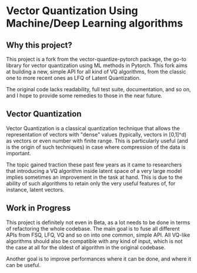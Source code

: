 # Vector Quantization Using Machine/Deep Learning algorithms

## Why this project?

This project is a fork from the vector-quantize-pytorch package, the go-to library for vector quantization using ML methods in Pytorch. This fork aims at building a new, simple API for all kind of VQ algorithms, from the classic one to more recent ones as LFQ of Latent Quantization.

The original code lacks readability, full test suite, documentation, and so on, and I hope to provide some remedies to those in the near future.

## Vector Quantization

Vector Quantization is a classical quantization technique that allows the representation of vectors with "dense" values (typically, vectors in [0,1]^d) as vectors or even number with finite range. This is particularly useful (and is the origin of such techniques) in case where compression of the data is important.

The topic gained traction these past few years as it came to researchers that introducing a VQ algorithm inside latent space of a very large model implies sometimes an improvement in the task at hand. This is due to the ability of such algorithms to retain only the very useful features of, for instance, latent vectors.

## Work in Progress

This project is definitely not even in Beta, as a lot needs to be done in terms of refactoring the whole codebase. The main goal is to fuse all different APIs from FSQ, LFQ, VQ and so on into one common, simple API. All VQ-like algorithms should also be compatible with any kind of input, which is not the case at all for the oldest of algorithm in the original codebase.

Another goal is to improve performances where it can be done, and where it can be useful.
